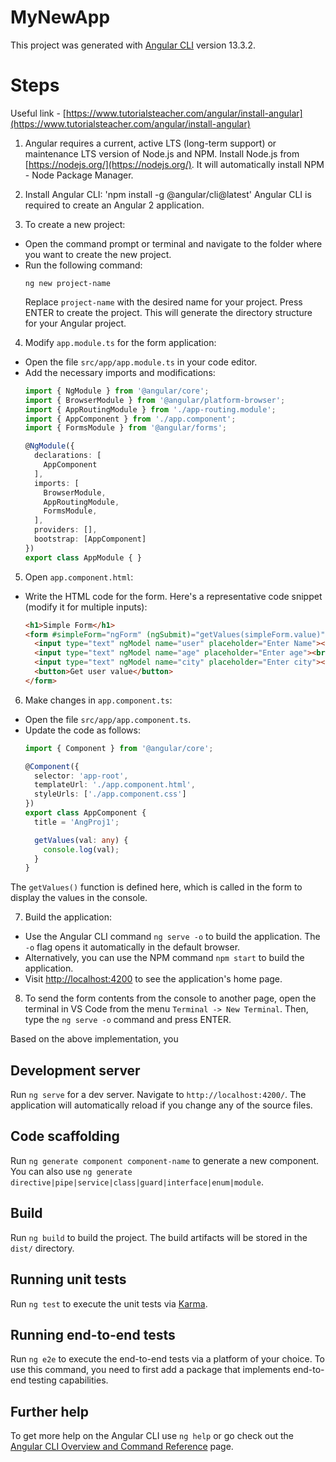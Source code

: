 # MyNewApp

This project was generated with [Angular CLI](https://github.com/angular/angular-cli) version 13.3.2.
# Steps
Useful link - [https://www.tutorialsteacher.com/angular/install-angular](https://www.tutorialsteacher.com/angular/install-angular)

1. Angular requires a current, active LTS (long-term support) or maintenance LTS version of Node.js and NPM. Install Node.js from [https://nodejs.org/](https://nodejs.org/). It will automatically install NPM - Node Package Manager.

2. Install Angular CLI:
'npm install -g @angular/cli@latest'
Angular CLI is required to create an Angular 2 application.

3. To create a new project:
- Open the command prompt or terminal and navigate to the folder where you want to create the new project.
- Run the following command:
  ```
  ng new project-name
  ```
  Replace `project-name` with the desired name for your project. Press ENTER to create the project. This will generate the directory structure for your Angular project.

4. Modify `app.module.ts` for the form application:
- Open the file `src/app/app.module.ts` in your code editor.
- Add the necessary imports and modifications:
  ```typescript
  import { NgModule } from '@angular/core';
  import { BrowserModule } from '@angular/platform-browser';
  import { AppRoutingModule } from './app-routing.module';
  import { AppComponent } from './app.component';
  import { FormsModule } from '@angular/forms';

  @NgModule({
    declarations: [
      AppComponent
    ],
    imports: [
      BrowserModule,
      AppRoutingModule,
      FormsModule,
    ],
    providers: [],
    bootstrap: [AppComponent]
  })
  export class AppModule { }
  ```

5. Open `app.component.html`:
- Write the HTML code for the form. Here's a representative code snippet (modify it for multiple inputs):
  ```html
  <h1>Simple Form</h1>
  <form #simpleForm="ngForm" (ngSubmit)="getValues(simpleForm.value)">
    <input type="text" ngModel name="user" placeholder="Enter Name"><br><br>
    <input type="text" ngModel name="age" placeholder="Enter age"><br><br>
    <input type="text" ngModel name="city" placeholder="Enter city"><br><br>
    <button>Get user value</button>
  </form>
  ```

6. Make changes in `app.component.ts`:
- Open the file `src/app/app.component.ts`.
- Update the code as follows:
  ```typescript
  import { Component } from '@angular/core';

  @Component({
    selector: 'app-root',
    templateUrl: './app.component.html',
    styleUrls: ['./app.component.css']
  })
  export class AppComponent {
    title = 'AngProj1';

    getValues(val: any) {
      console.log(val);
    }
  }
  ```
The `getValues()` function is defined here, which is called in the form to display the values in the console.

7. Build the application:
- Use the Angular CLI command `ng serve -o` to build the application. The `-o` flag opens it automatically in the default browser.
- Alternatively, you can use the NPM command `npm start` to build the application.
- Visit [http://localhost:4200](http://localhost:4200) to see the application's home page.

8. To send the form contents from the console to another page, open the terminal in VS Code from the menu `Terminal -> New Terminal`. Then, type the `ng serve -o` command and press ENTER.

Based on the above implementation, you


## Development server

Run `ng serve` for a dev server. Navigate to `http://localhost:4200/`. The application will automatically reload if you change any of the source files.

## Code scaffolding

Run `ng generate component component-name` to generate a new component. You can also use `ng generate directive|pipe|service|class|guard|interface|enum|module`.

## Build

Run `ng build` to build the project. The build artifacts will be stored in the `dist/` directory.

## Running unit tests

Run `ng test` to execute the unit tests via [Karma](https://karma-runner.github.io).

## Running end-to-end tests

Run `ng e2e` to execute the end-to-end tests via a platform of your choice. To use this command, you need to first add a package that implements end-to-end testing capabilities.

## Further help

To get more help on the Angular CLI use `ng help` or go check out the [Angular CLI Overview and Command Reference](https://angular.io/cli) page.
